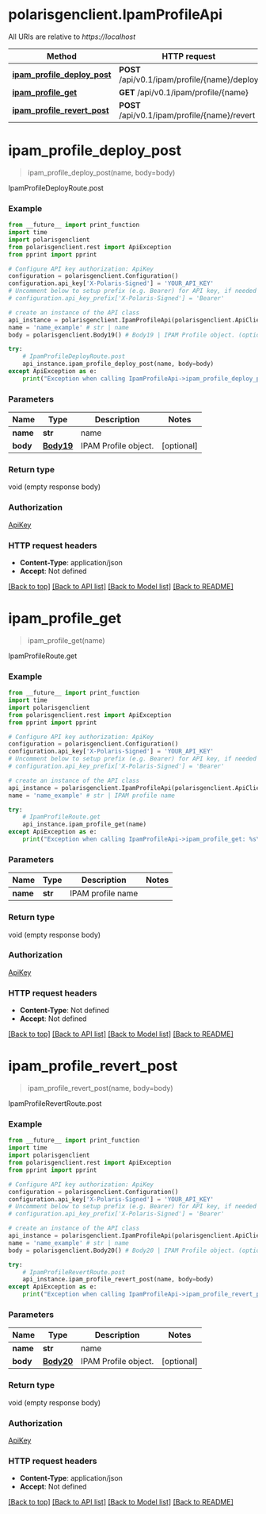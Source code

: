 # polarisgenclient.IpamProfileApi

All URIs are relative to *https://localhost*

Method | HTTP request | Description
------------- | ------------- | -------------
[**ipam_profile_deploy_post**](IpamProfileApi.md#ipam_profile_deploy_post) | **POST** /api/v0.1/ipam/profile/{name}/deploy | IpamProfileDeployRoute.post
[**ipam_profile_get**](IpamProfileApi.md#ipam_profile_get) | **GET** /api/v0.1/ipam/profile/{name} | IpamProfileRoute.get
[**ipam_profile_revert_post**](IpamProfileApi.md#ipam_profile_revert_post) | **POST** /api/v0.1/ipam/profile/{name}/revert | IpamProfileRevertRoute.post


# **ipam_profile_deploy_post**
> ipam_profile_deploy_post(name, body=body)

IpamProfileDeployRoute.post

### Example
```python
from __future__ import print_function
import time
import polarisgenclient
from polarisgenclient.rest import ApiException
from pprint import pprint

# Configure API key authorization: ApiKey
configuration = polarisgenclient.Configuration()
configuration.api_key['X-Polaris-Signed'] = 'YOUR_API_KEY'
# Uncomment below to setup prefix (e.g. Bearer) for API key, if needed
# configuration.api_key_prefix['X-Polaris-Signed'] = 'Bearer'

# create an instance of the API class
api_instance = polarisgenclient.IpamProfileApi(polarisgenclient.ApiClient(configuration))
name = 'name_example' # str | name
body = polarisgenclient.Body19() # Body19 | IPAM Profile object. (optional)

try:
    # IpamProfileDeployRoute.post
    api_instance.ipam_profile_deploy_post(name, body=body)
except ApiException as e:
    print("Exception when calling IpamProfileApi->ipam_profile_deploy_post: %s\n" % e)
```

### Parameters

Name | Type | Description  | Notes
------------- | ------------- | ------------- | -------------
 **name** | **str**| name | 
 **body** | [**Body19**](Body19.md)| IPAM Profile object. | [optional] 

### Return type

void (empty response body)

### Authorization

[ApiKey](../README.md#ApiKey)

### HTTP request headers

 - **Content-Type**: application/json
 - **Accept**: Not defined

[[Back to top]](#) [[Back to API list]](../README.md#documentation-for-api-endpoints) [[Back to Model list]](../README.md#documentation-for-models) [[Back to README]](../README.md)

# **ipam_profile_get**
> ipam_profile_get(name)

IpamProfileRoute.get

### Example
```python
from __future__ import print_function
import time
import polarisgenclient
from polarisgenclient.rest import ApiException
from pprint import pprint

# Configure API key authorization: ApiKey
configuration = polarisgenclient.Configuration()
configuration.api_key['X-Polaris-Signed'] = 'YOUR_API_KEY'
# Uncomment below to setup prefix (e.g. Bearer) for API key, if needed
# configuration.api_key_prefix['X-Polaris-Signed'] = 'Bearer'

# create an instance of the API class
api_instance = polarisgenclient.IpamProfileApi(polarisgenclient.ApiClient(configuration))
name = 'name_example' # str | IPAM profile name

try:
    # IpamProfileRoute.get
    api_instance.ipam_profile_get(name)
except ApiException as e:
    print("Exception when calling IpamProfileApi->ipam_profile_get: %s\n" % e)
```

### Parameters

Name | Type | Description  | Notes
------------- | ------------- | ------------- | -------------
 **name** | **str**| IPAM profile name | 

### Return type

void (empty response body)

### Authorization

[ApiKey](../README.md#ApiKey)

### HTTP request headers

 - **Content-Type**: Not defined
 - **Accept**: Not defined

[[Back to top]](#) [[Back to API list]](../README.md#documentation-for-api-endpoints) [[Back to Model list]](../README.md#documentation-for-models) [[Back to README]](../README.md)

# **ipam_profile_revert_post**
> ipam_profile_revert_post(name, body=body)

IpamProfileRevertRoute.post

### Example
```python
from __future__ import print_function
import time
import polarisgenclient
from polarisgenclient.rest import ApiException
from pprint import pprint

# Configure API key authorization: ApiKey
configuration = polarisgenclient.Configuration()
configuration.api_key['X-Polaris-Signed'] = 'YOUR_API_KEY'
# Uncomment below to setup prefix (e.g. Bearer) for API key, if needed
# configuration.api_key_prefix['X-Polaris-Signed'] = 'Bearer'

# create an instance of the API class
api_instance = polarisgenclient.IpamProfileApi(polarisgenclient.ApiClient(configuration))
name = 'name_example' # str | name
body = polarisgenclient.Body20() # Body20 | IPAM Profile object. (optional)

try:
    # IpamProfileRevertRoute.post
    api_instance.ipam_profile_revert_post(name, body=body)
except ApiException as e:
    print("Exception when calling IpamProfileApi->ipam_profile_revert_post: %s\n" % e)
```

### Parameters

Name | Type | Description  | Notes
------------- | ------------- | ------------- | -------------
 **name** | **str**| name | 
 **body** | [**Body20**](Body20.md)| IPAM Profile object. | [optional] 

### Return type

void (empty response body)

### Authorization

[ApiKey](../README.md#ApiKey)

### HTTP request headers

 - **Content-Type**: application/json
 - **Accept**: Not defined

[[Back to top]](#) [[Back to API list]](../README.md#documentation-for-api-endpoints) [[Back to Model list]](../README.md#documentation-for-models) [[Back to README]](../README.md)

